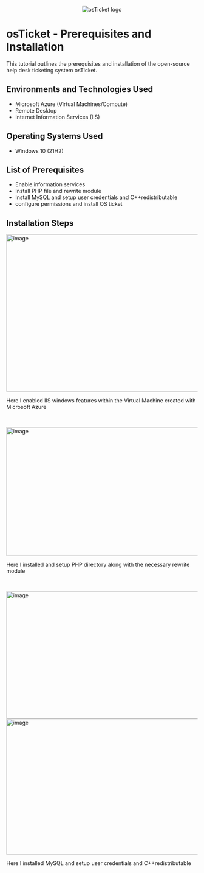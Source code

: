 <p align="center">
<img src="https://i.imgur.com/Clzj7Xs.png" alt="osTicket logo"/>
</p>

<h1>osTicket - Prerequisites and Installation</h1>
This tutorial outlines the prerequisites and installation of the open-source help desk ticketing system osTicket.<br />




<h2>Environments and Technologies Used</h2>

- Microsoft Azure (Virtual Machines/Compute)
- Remote Desktop
- Internet Information Services (IIS)

<h2>Operating Systems Used </h2>

- Windows 10</b> (21H2)

<h2>List of Prerequisites</h2>

- Enable information services
- Install PHP file and rewrite module
- Install MySQL and setup user credentials and C++redistributable 
- configure permissions and install OS ticket

<h2>Installation Steps</h2>

<p>
<img width="615" height="414" alt="image" src="https://github.com/user-attachments/assets/eca2d548-1c45-4afe-81f0-13db31d84830" />


</p>
<p>
Here I enabled IIS windows features within the Virtual Machine created with Microsoft Azure
</p>
<br />

<p>
<img width="680" height="338" alt="image" src="https://github.com/user-attachments/assets/deae84a6-fcf1-4368-937d-1996f0354e2d" />


</p>
<p>
Here I installed and setup PHP directory along with the necessary rewrite module
</p>
<br />


<p>
<img width="679" height="335" alt="image" src="https://github.com/user-attachments/assets/f1fcb5ca-02f7-4ab8-955f-25492ee168e0" />

<img width="560" height="357" alt="image" src="https://github.com/user-attachments/assets/ce130f76-cbfb-407c-a6f2-ebbc12349c9c" />


</p>
<p>
Here I installed MySQL and setup user credentials and C++redistributable 
</p>
<br />
